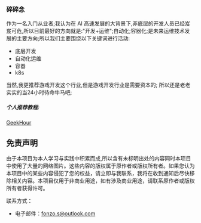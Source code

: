 ### 碎碎念

作为一名入门从业者;我认为在 AI 高速发展的大背景下,非底层的开发人员已经岌岌可危,所以目前最好的方向就是:"开发+运维";自动化;容器化;是未来运维技术发展的主要方向;所以我们主要围绕以下关键词进行活动:
- 底层开发
- 自动化运维
- 容器
- k8s

当然,我更推荐游戏开发这个行业,但是游戏开发行业是需要资本的;
所以还是老老实实的当24小时待命牛马吧;

##### 个人推荐教程:

[GeekHour](https://youtube.com/@geekhour_net?si=2nv5kKkzAAIBHph_)


## 免责声明

由于本项目为本人学习与实践中积累而成,所以含有未标明出处的内容同时本项目中使用了大量的网络图片。这些内容的版权属于原作者或版权所有者。如果您认为本项目中的某些内容侵犯了您的权益，请立即与我联系，我将在收到通知后尽快移除相关内容。本项目仅用于非商业用途，如有涉及商业用途，请联系原作者或版权所有者获得许可。

联系方式：
- 电子邮件：fonzo.s@outlook.com
